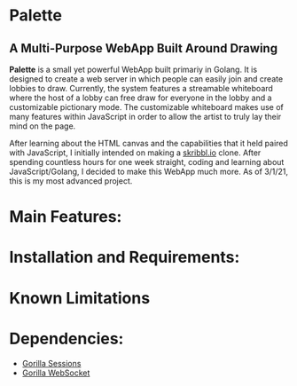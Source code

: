 # Palette
## A Multi-Purpose WebApp Built Around Drawing
**Palette** is a small yet powerful WebApp built primariy in Golang. It is designed to create a web server in which people can easily join and create lobbies to draw. Currently, the system features a streamable whiteboard where the host of a lobby can free draw for everyone in the lobby and a customizable pictionary mode. The customizable whiteboard makes use of many features within JavaScript in order to allow the artist to truly lay their mind on the page.

After learning about the HTML canvas and the capabilities that it held paired with JavaScript, I initially intended on making a [skribbl.io](https://skribbl.io/ "Skribbl.io by @ticedev on Twitter") clone. After spending countless hours for one week straight, coding and learning about JavaScript/Golang, I decided to make this WebApp much more. As of 3/1/21, this is my most advanced project.

# Main Features:

# Installation and Requirements:

# Known Limitations

# Dependencies:
- [Gorilla Sessions](https://github.com/gorilla/sessions "Sessions by The Gorilla Team")
- [Gorilla WebSocket](https://github.com/gorilla/websocket "WebSocket by The Gorilla Team")
